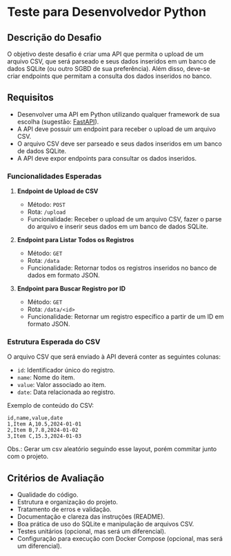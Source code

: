 # Teste para Desenvolvedor Python

## Descrição do Desafio

O objetivo deste desafio é criar uma API que permita o upload de um arquivo CSV, que será parseado e seus dados inseridos em um banco de dados SQLite (ou outro SGBD de sua preferência). Além disso, deve-se criar endpoints que permitam a consulta dos dados inseridos no banco.

## Requisitos

- Desenvolver uma API em Python utilizando qualquer framework de sua escolha (sugestão: [FastAPI](https://fastapi.tiangolo.com/)).
- A API deve possuir um endpoint para receber o upload de um arquivo CSV.
- O arquivo CSV deve ser parseado e seus dados inseridos em um banco de dados SQLite.
- A API deve expor endpoints para consultar os dados inseridos.

### Funcionalidades Esperadas

1. **Endpoint de Upload de CSV**
   - Método: `POST`
   - Rota: `/upload`
   - Funcionalidade: Receber o upload de um arquivo CSV, fazer o parse do arquivo e inserir seus dados em um banco de dados SQLite.

2. **Endpoint para Listar Todos os Registros**
   - Método: `GET`
   - Rota: `/data`
   - Funcionalidade: Retornar todos os registros inseridos no banco de dados em formato JSON.

3. **Endpoint para Buscar Registro por ID**
   - Método: `GET`
   - Rota: `/data/<id>`
   - Funcionalidade: Retornar um registro específico a partir de um ID em formato JSON.

### Estrutura Esperada do CSV

O arquivo CSV que será enviado à API deverá conter as seguintes colunas:

- `id`: Identificador único do registro.
- `name`: Nome do item.
- `value`: Valor associado ao item.
- `date`: Data relacionada ao registro.

Exemplo de conteúdo do CSV:

```csv
id,name,value,date
1,Item A,10.5,2024-01-01
2,Item B,7.8,2024-01-02
3,Item C,15.3,2024-01-03
```
Obs.: Gerar um csv aleatório seguindo esse layout, porém commitar junto com o projeto.

## Critérios de Avaliação

- Qualidade do código.
- Estrutura e organização do projeto.
- Tratamento de erros e validação.
- Documentação e clareza das instruções (README).
- Boa prática de uso do SQLite e manipulação de arquivos CSV.
- Testes unitários (opcional, mas será um diferencial).
- Configuração para execução com Docker Compose (opcional, mas será um diferencial).
